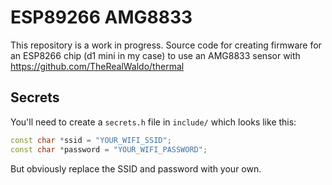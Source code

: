 # ESP89266 AMG8833

This repository is a work in progress.  Source code for creating firmware for an ESP8266 chip (d1 mini in my case) to use an AMG8833 sensor with https://github.com/TheRealWaldo/thermal

## Secrets

You'll need to create a `secrets.h` file in `include/` which looks like this:

```cpp
const char *ssid = "YOUR_WIFI_SSID";
const char *password = "YOUR_WIFI_PASSWORD";
```

But obviously replace the SSID and password with your own.
